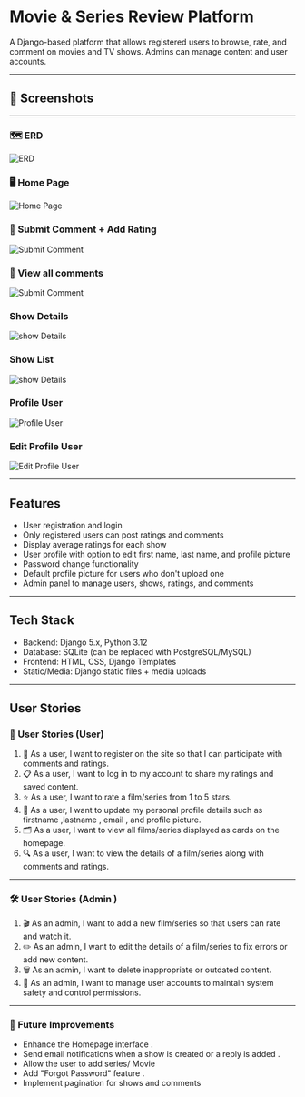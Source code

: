 # Movie & Series Review Platform

A Django-based platform that allows registered users to browse, rate, and comment on movies and TV shows. Admins can manage content and user accounts.

---

## 📸 Screenshots

---

### 🗺️ ERD
![ERD](media/screenshots/ERD.png)

### 🖥️ Home Page
![Home Page](media/screenshots/homepage.png)

### 🧾 Submit Comment  + Add Rating
![Submit Comment](media/screenshots/Submit-Comment-AddRating.png)

### 🧾 View all comments
![Submit Comment](media/screenshots/Show-all-comment.png)

### Show Details
![show Details](media/screenshots/Show-Details.png)

### Show List
![show Details](media/screenshots/All-Show-List.png)

### Profile User 
![Profile User](media/screenshots/Profile-User.png)

### Edit Profile User 
![Edit Profile User](media/screenshots/Edit-Profile.png)

---

## Features
- User registration and login
- Only registered users can post ratings and comments
- Display average ratings for each show
- User profile with option to edit first name, last name, and profile picture
- Password change functionality
- Default profile picture for users who don't upload one
- Admin panel to manage users, shows, ratings, and comments

---

## Tech Stack
- Backend: Django 5.x, Python 3.12
- Database: SQLite (can be replaced with PostgreSQL/MySQL)
- Frontend: HTML, CSS, Django Templates
- Static/Media: Django static files + media uploads

---

## User Stories

### 👥 User Stories (User)

1. 👤 As a user, I want to register on the site so that I can participate with comments and ratings.  
2. 📋 As a user, I want to log in to my account to share my ratings and saved content.  
3. ⭐️ As a user, I want to rate a film/series from 1 to 5 stars.  
4. 📝 As a user, I want to update my personal profile details such as firstname ,lastname , email , and profile picture.  
5. 🗂 As a user, I want to view all films/series displayed as cards on the homepage.  
6. 🔍 As a user, I want to view the details of a film/series along with comments and ratings.  

---

### 🛠 User Stories (Admin )

1. 🎬 As an admin, I want to add a new film/series so that users can rate and watch it.  
2. ✏️ As an admin, I want to edit the details of a film/series to fix errors or add new content.  
3.  🗑 As an admin, I want to delete inappropriate or outdated content.  
4. 👥 As an admin, I want to manage user accounts to maintain system safety and control permissions.


---

### 🚀 Future Improvements

- Enhance the Homepage interface .
- Send email notifications when a show is created or a reply is added .
- Allow the user to add series/ Movie
- Add "Forgot Password" feature . 
- Implement pagination for shows and comments

